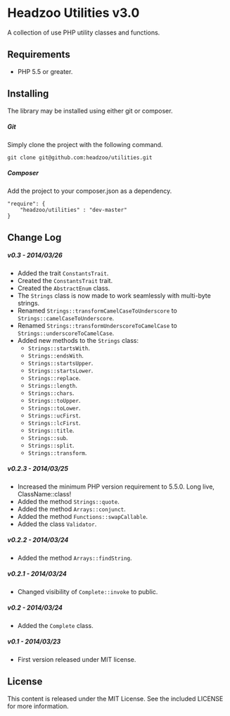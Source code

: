 Headzoo Utilities v3.0
======================
A collection of use PHP utility classes and functions.

Requirements
------------
* PHP 5.5 or greater.

Installing
----------
The library may be installed using either git or composer.

##### Git
Simply clone the project with the following command.

```
git clone git@github.com:headzoo/utilities.git
```

##### Composer
Add the project to your composer.json as a dependency.

```
"require": {
    "headzoo/utilities" : "dev-master"
}
```

Change Log
----------
##### v0.3 - 2014/03/26
* Added the trait `ConstantsTrait`.
* Created the `ConstantsTrait` trait.
* Created the `AbstractEnum` class.
* The `Strings` class is now made to work seamlessly with multi-byte strings.
* Renamed `Strings::transformCamelCaseToUnderscore` to `Strings::camelCaseToUnderscore`.
* Renamed `Strings::transformUnderscoreToCamelCase` to `Strings::underscoreToCamelCase`.
* Added new methods to the `Strings` class:
    * `Strings::startsWith`.
    * `Strings::endsWith`.
    * `Strings::startsUpper`.
    * `Strings::startsLower`.
    * `Strings::replace`.
    * `Strings::length`.
    * `Strings::chars`.
    * `Strings::toUpper`.
    * `Strings::toLower`.
    * `Strings::ucFirst`.
    * `Strings::lcFirst`.
    * `Strings::title`.
    * `Strings::sub`.
    * `Strings::split`.
    * `Strings::transform`.
    

##### v0.2.3 - 2014/03/25
* Increased the minimum PHP version requirement to 5.5.0. Long live, ClassName::class!
* Added the method `Strings::quote`.
* Added the method `Arrays::conjunct`.
* Added the method `Functions::swapCallable`.
* Added the class `Validator`.

##### v0.2.2 - 2014/03/24
* Added the method `Arrays::findString`.

##### v0.2.1 - 2014/03/24
* Changed visibility of `Complete::invoke` to public.

##### v0.2 - 2014/03/24
* Added the `Complete` class.

##### v0.1 - 2014/03/23
* First version released under MIT license.

License
-------
This content is released under the MIT License. See the included LICENSE for more information.

